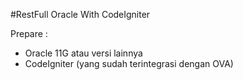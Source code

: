 #RestFull Oracle With CodeIgniter

Prepare :
- Oracle 11G atau versi lainnya
- CodeIgniter (yang sudah terintegrasi dengan OVA)
